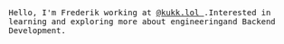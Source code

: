 <p>
  <samp>
    Hello, I'm Frederik working at <a href="https://www.kukk.lol/">@kukk.lol </a>.Interested in learning and             exploring more about engineeringand Backend Development. 
  </samp>
</p>
